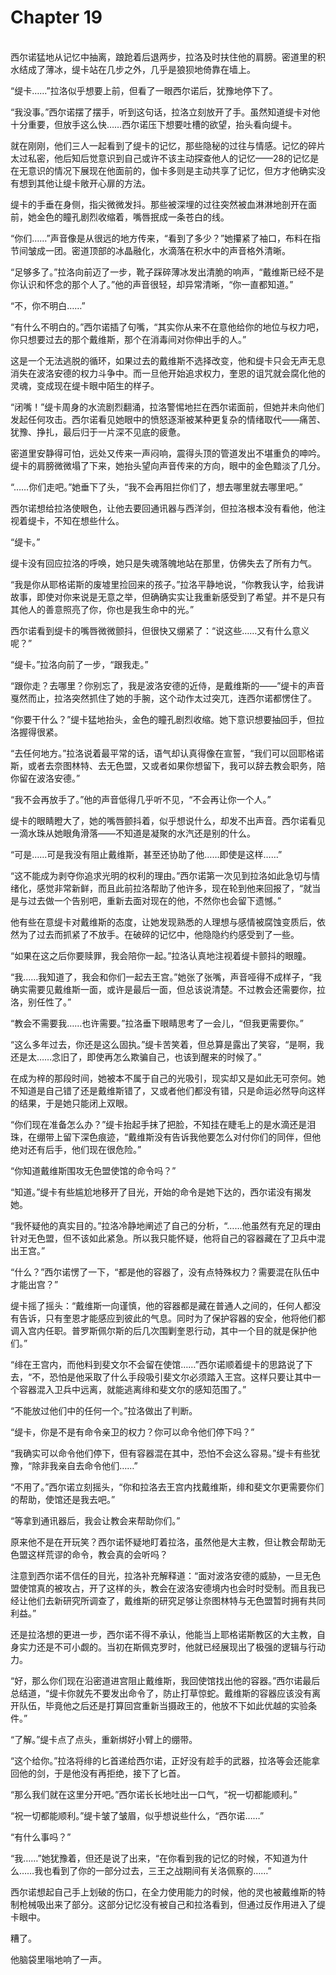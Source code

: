 # Chapter 19

<br>
西尔诺猛地从记忆中抽离，踉跄着后退两步，拉洛及时扶住他的肩膀。密道里的积水结成了薄冰，缇卡站在几步之外，几乎是狼狈地倚靠在墙上。

“缇卡……”拉洛似乎想要上前，但看了一眼西尔诺后，犹豫地停下了。

“我没事。”西尔诺摆了摆手，听到这句话，拉洛立刻放开了手。虽然知道缇卡对他十分重要，但放手这么快……西尔诺压下想要吐槽的欲望，抬头看向缇卡。

就在刚刚，他们三人一起看到了缇卡的记忆，那些隐秘的过往与情感。记忆的碎片太过私密，他后知后觉意识到自己或许不该主动探查他人的记忆——28的记忆是在无意识的情况下展现在他面前的，伽卡多则是主动共享了记忆，但方才他确实没有想到其他让缇卡敞开心扉的方法。

缇卡的手垂在身侧，指尖微微发抖。那些被深埋的过往突然被血淋淋地剖开在面前，她金色的瞳孔剧烈收缩着，嘴唇抿成一条苍白的线。

“你们……”声音像是从很远的地方传来，“看到了多少？”她攥紧了袖口，布料在指节间皱成一团。密道顶部的冰晶融化，水滴落在积水中的声音格外清晰。

“足够多了。”拉洛向前迈了一步，靴子踩碎薄冰发出清脆的响声，“戴维斯已经不是你认识和怀念的那个人了。”他的声音很轻，却异常清晰，“你一直都知道。”

“不，你不明白……”

“有什么不明白的。”西尔诺插了句嘴，“其实你从来不在意他给你的地位与权力吧，你只想要过去的那个戴维斯，那个在消毒间对你伸出手的人。”

这是一个无法逃脱的循环，如果过去的戴维斯不选择改变，他和缇卡只会无声无息消失在波洛安德的权力斗争中。而一旦他开始追求权力，奎恩的诅咒就会腐化他的灵魂，变成现在缇卡眼中陌生的样子。

“闭嘴！”缇卡周身的水流剧烈翻涌，拉洛警惕地拦在西尔诺面前，但她并未向他们发起任何攻击。西尔诺看见她眼中的愤怒逐渐被某种更复杂的情绪取代——痛苦、犹豫、挣扎，最后归于一片深不见底的疲惫。

密道里安静得可怕，远处又传来一声闷响，震得头顶的管道发出不堪重负的呻吟。缇卡的肩膀微微塌了下来，她抬头望向声音传来的方向，眼中的金色黯淡了几分。

“……你们走吧。”她垂下了头，“我不会再阻拦你们了，想去哪里就去哪里吧。”

西尔诺想给拉洛使眼色，让他去要回通讯器与西洋剑，但拉洛根本没有看他，他注视着缇卡，不知在想些什么。

“缇卡。”

缇卡没有回应拉洛的呼唤，她只是失魂落魄地站在那里，仿佛失去了所有力气。

“我是你从耶格诺斯的废墟里捡回来的孩子。”拉洛平静地说，“你教我认字，给我讲故事，即使对你来说是无意之举，但确确实实让我重新感受到了希望。并不是只有其他人的善意照亮了你，你也是我生命中的光。”

西尔诺看到缇卡的嘴唇微微颤抖，但很快又绷紧了：“说这些……又有什么意义呢？”

“缇卡。”拉洛向前了一步，“跟我走。”

“跟你走？去哪里？你别忘了，我是波洛安德的近侍，是戴维斯的——”缇卡的声音戛然而止，拉洛突然抓住了她的手腕，这个动作太过突兀，连西尔诺都愣住了。

“你要干什么？”缇卡猛地抬头，金色的瞳孔剧烈收缩。她下意识想要抽回手，但拉洛握得很紧。

“去任何地方。”拉洛说着最平常的话，语气却认真得像在宣誓，“我们可以回耶格诺斯，或者去奈图林特、去无色盟，又或者如果你想留下，我可以辞去教会职务，陪你留在波洛安德。”

“我不会再放手了。”他的声音低得几乎听不见，“不会再让你一个人。”

缇卡的眼睛瞪大了，她的嘴唇颤抖着，似乎想说什么，却发不出声音。西尔诺看见一滴水珠从她眼角滑落——不知道是凝聚的水汽还是别的什么。

“可是……可是我没有阻止戴维斯，甚至还协助了他……即使是这样……”

“这不能成为剥夺你追求光明的权利的理由。”西尔诺第一次见到拉洛如此急切与情绪化，感觉非常新鲜，而且此前拉洛帮助了他许多，现在轮到他来回报了，“就当是与过去做一个告别吧，重新去面对现在的他，不然你也会留下遗憾。”

他有些在意缇卡对戴维斯的态度，让她发现熟悉的人理想与感情被腐蚀变质后，依然为了过去而抓紧了不放手。在破碎的记忆中，他隐隐约约感受到了一些。

“如果在这之后你要赎罪，我会陪你一起。”拉洛认真地注视着缇卡颤抖的眼瞳。

“我……我知道了，我会和你们一起去王宫。”她张了张嘴，声音哑得不成样子，“我确实需要见戴维斯一面，或许是最后一面，但总该说清楚。不过教会还需要你，拉洛，别任性了。”

“教会不需要我……也许需要。”拉洛垂下眼睛思考了一会儿，“但我更需要你。”

“这么多年过去，你还是这么固执。”缇卡苦笑着，但总算是露出了笑容，“是啊，我还是太……念旧了，即使再怎么欺骗自己，也该到醒来的时候了。”

在成为梓的那段时间，她被本不属于自己的光吸引，现实却又是如此无可奈何。她不知道是自己错了还是戴维斯错了，又或者他们都没有错，只是命运必然导向这样的结果，于是她只能闭上双眼。

“你们现在准备怎么办？”缇卡抬起手抹了把脸，不知挂在睫毛上的是水滴还是泪珠，在绷带上留下深色痕迹，“戴维斯没有告诉我他要怎么对付你们的同伴，但他绝对还有后手，他们现在很危险。”

“你知道戴维斯围攻无色盟使馆的命令吗？”

“知道。”缇卡有些尴尬地移开了目光，开始的命令是她下达的，西尔诺没有揭发她。

“我怀疑他的真实目的。”拉洛冷静地阐述了自己的分析，“……他虽然有充足的理由针对无色盟，但不该如此紧急。所以我只能怀疑，他将自己的容器藏在了卫兵中混出王宫。”

“什么？”西尔诺愣了一下，“都是他的容器了，没有点特殊权力？需要混在队伍中才能出宫？”

缇卡摇了摇头：“戴维斯一向谨慎，他的容器都是藏在普通人之间的，任何人都没有告诉，只有奎恩才能感应到彼此的气息。同时为了保护容器的安全，他将他们都调入宫内任职。普罗斯佩尔斯的后几次围剿奎恩行动，其中一个目的就是保护他们。”

“绯在王宫内，而他料到斐文尔不会留在使馆……”西尔诺顺着缇卡的思路说了下去，“不，恐怕是他采取了什么手段吸引斐文尔必须踏入王宫。这样只要让其中一个容器混入卫兵中远离，就能逃离绯和斐文尔的感知范围了。”

“不能放过他们中的任何一个。”拉洛做出了判断。

“缇卡，你是不是有命令亲卫的权力？你可以命令他们停下吗？”

“我确实可以命令他们停下，但有容器混在其中，恐怕不会这么容易。”缇卡有些犹豫，“除非我亲自去命令他们……”

“不用了。”西尔诺立刻摇头，“你和拉洛去王宫内找戴维斯，绯和斐文尔更需要你们的帮助，使馆还是我去吧。”

“等拿到通讯器后，我会让教会来帮助你们。”

原来他不是在开玩笑？西尔诺怀疑地盯着拉洛，虽然他是大主教，但让教会帮助无色盟这样荒谬的命令，教会真的会听吗？

注意到西尔诺不信任的目光，拉洛补充解释道：“面对波洛安德的威胁，一旦无色盟使馆真的被攻占，开了这样的头，教会在波洛安德境内也会时时受制。而且我已经让他们去新研究所调查了，戴维斯的研究足够让奈图林特与无色盟暂时拥有共同利益。”

还是拉洛想的更进一步，西尔诺不得不承认，他能当上耶格诺斯教区的大主教，自身实力还是不可小觑的。当初在斯佩克罗时，他就已经展现出了极强的逻辑与行动力。

“好，那么你们现在沿密道进宫阻止戴维斯，我回使馆找出他的容器。”西尔诺最后总结道，“缇卡你就先不要发出命令了，防止打草惊蛇。戴维斯的容器应该没有离开队伍，毕竟他之后还是打算回宫重新当摄政王的，他放不下如此优越的实验条件。”

“了解。”缇卡点了点头，重新绑好小臂上的绷带。

“这个给你。”拉洛将绯的匕首递给西尔诺，正好没有趁手的武器，拉洛等会还能拿回他的剑，于是他没有再拒绝，接下了匕首。

“那么我们就在这里分开吧。”西尔诺长长地吐出一口气，“祝一切都能顺利。”

“祝一切都能顺利。”缇卡皱了皱眉，似乎想说些什么，“西尔诺……”

“有什么事吗？”

“我……”她犹豫着，但还是说了出来，“在你看到我的记忆的时候，不知道为什么……我也看到了你的一部分过去，三王之战期间有关洛佩察的……”

西尔诺想起自己手上划破的伤口，在全力使用能力的时候，他的灵也被戴维斯的特制枪械吸出来了部分。这部分记忆没有被自己和拉洛看到，但通过反作用进入了缇卡眼中。

糟了。

他脑袋里嗡地响了一声。
